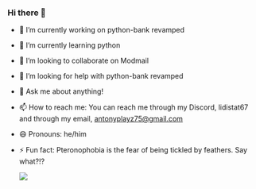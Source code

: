 ### Hi there 👋


- 🔭 I’m currently working on python-bank revamped
- 🌱 I’m currently learning python
- 👯 I’m looking to collaborate on Modmail
- 🤔 I’m looking for help with python-bank revamped
- 💬 Ask me about anything!
- 📫 How to reach me: You can reach me through my Discord, lidistat67 and through my email, antonyplayz75@gmail.com
- 😄 Pronouns: he/him
- ⚡ Fun fact: Pteronophobia is the fear of being tickled by feathers. Say what?!?

    <img align="center" src="https://github-readme-stats.vercel.app/api/top-langs/?username=lidistat67&layout=compact&theme=vue-dark" />
</a>
